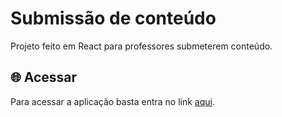# Submissão de conteúdo
Projeto feito em React para professores submeterem conteúdo.
## 🌐 Acessar
Para acessar a aplicação basta entra no link [aqui](https://sweet-pillow.github.io/submissao-conteudo/).
